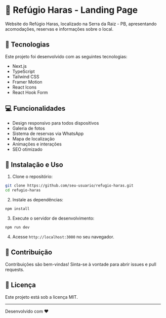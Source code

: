 # 🏡 Refúgio Haras - Landing Page

Website do Refúgio Haras, localizado na Serra da Raiz - PB, apresentando acomodações, reservas e informações sobre o local.

## 🚀 Tecnologias

Este projeto foi desenvolvido com as seguintes tecnologias:

- Next.js
- TypeScript
- Tailwind CSS
- Framer Motion
- React Icons
- React Hook Form

## 💻 Funcionalidades

- Design responsivo para todos dispositivos
- Galeria de fotos
- Sistema de reservas via WhatsApp
- Mapa de localização
- Animações e interações
- SEO otimizado

## 🔧 Instalação e Uso

1. Clone o repositório:
```bash
git clone https://github.com/seu-usuario/refugio-haras.git
cd refugio-haras
```

2. Instale as dependências:
```bash
npm install
```

3. Execute o servidor de desenvolvimento:
```bash
npm run dev
```

4. Acesse `http://localhost:3000` no seu navegador.

## 🤝 Contribuição

Contribuições são bem-vindas! Sinta-se à vontade para abrir issues e pull requests.

## 📝 Licença

Este projeto está sob a licença MIT.

---

Desenvolvido com ♥
